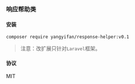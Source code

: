 ### 响应帮助类
    

#### 安装

    composer require yangyifan/response-helper:v0.1
    
> 注意：改扩展只针对```Laravel```框架。
        
#### 协议

MIT
        
    
    
    
    
    
